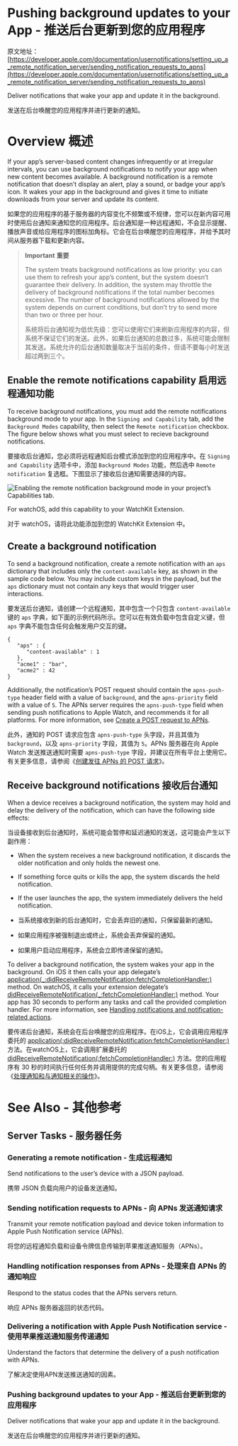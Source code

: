 # Pushing background updates to your App - 推送后台更新到您的应用程序

原文地址：
[https://developer.apple.com/documentation/usernotifications/setting_up_a_remote_notification_server/sending_notification_requests_to_apns](https://developer.apple.com/documentation/usernotifications/setting_up_a_remote_notification_server/sending_notification_requests_to_apns)

Deliver notifications that wake your app and update it in the background.

发送在后台唤醒您的应用程序并进行更新的通知。

# Overview 概述

If your app’s server-based content changes infrequently or at irregular intervals, you can use background notifications to notify your app when new content becomes available. A background notification is a remote notification that doesn’t display an alert, play a sound, or badge your app’s icon. It wakes your app in the background and gives it time to initiate downloads from your server and update its content.

如果您的应用程序的基于服务器的内容变化不频繁或不规律，您可以在新内容可用时使用后台通知来通知您的应用程序。后台通知是一种远程通知，不会显示提醒、播放声音或给应用程序的图标加角标。它会在后台唤醒您的应用程序，并给予其时间从服务器下载和更新内容。

> **Important** **重要**
>
> The system treats background notifications as low priority: you can use them to refresh your app’s content, but the system doesn’t guarantee their delivery. In addition, the system may throttle the delivery of background notifications if the total number becomes excessive. The number of background notifications allowed by the system depends on current conditions, but don’t try to send more than two or three per hour.
> 
> 系统将后台通知视为低优先级：您可以使用它们来刷新应用程序的内容，但系统不保证它们的发送。此外，如果后台通知的总数过多，系统可能会限制其发送。系统允许的后台通知数量取决于当前的条件，但请不要每小时发送超过两到三个。

## Enable the remote notifications capability 启用远程通知功能

To receive background notifications, you must add the remote notifications background mode to your app. In the `Signing and Capability` tab, add the `Background Modes` capability, then select the `Remote notification` checkbox. The figure below shows what you must select to recieve background notifications.

要接收后台通知，您必须将远程通知后台模式添加到您的应用程序中。在 `Signing and Capability` 选项卡中，添加 `Background Modes` 功能，然后选中 `Remote notification` 复选框。下图显示了接收后台通知需要选择的内容。

![Enabling the remote notification background mode in your project’s Capabilities tab.](https://docs-assets.developer.apple.com/published/fc6f19a01f/rendered2x-1689799547.png)

For watchOS, add this capability to your WatchKit Extension.

对于 watchOS，请将此功能添加到您的 WatchKit Extension 中。

## Create a background notification

To send a background notification, create a remote notification with an `aps` dictionary that includes only the `content-available` key, as shown in the sample code below. You may include custom keys in the payload, but the `aps` dictionary must not contain any keys that would trigger user interactions.

要发送后台通知，请创建一个远程通知，其中包含一个只包含 `content-available` 键的 `aps` 字典，如下面的示例代码所示。您可以在有效负载中包含自定义键，但 `aps` 字典不能包含任何会触发用户交互的键。

```
{
   "aps" : {
      "content-available" : 1
   },
   "acme1" : "bar",
   "acme2" : 42
}
```

Additionally, the notification’s POST request should contain the `apns-push-type` header field with a value of `background`, and the `apns-priority` field with a value of `5`. The APNs server requires the `apns-push-type` field when sending push notifications to Apple Watch, and recommends it for all platforms. For more information, see [Create a POST request to APNs](https://developer.apple.com/documentation/usernotifications/setting_up_a_remote_notification_server/sending_notification_requests_to_apns#2947607).

此外，通知的 POST 请求应包含 `apns-push-type` 头字段，并且其值为 `background`，以及 `apns-priority` 字段，其值为 `5`。APNs 服务器在向 Apple Watch 发送推送通知时需要 `apns-push-type` 字段，并建议在所有平台上使用它。有关更多信息，请参阅《[创建发往 APNs 的 POST 请求](https://developer.apple.com/documentation/usernotifications/setting_up_a_remote_notification_server/sending_notification_requests_to_apns#2947607)》。

## Receive background notifications 接收后台通知

When a device receives a background notification, the system may hold and delay the delivery of the notification, which can have the following side effects:

当设备接收到后台通知时，系统可能会暂停和延迟通知的发送，这可能会产生以下副作用：

- When the system receives a new background notification, it discards the older notification and only holds the newest one.
- If something force quits or kills the app, the system discards the held notification.
- If the user launches the app, the system immediately delivers the held notification.

- 当系统接收到新的后台通知时，它会丢弃旧的通知，只保留最新的通知。
- 如果应用程序被强制退出或终止，系统会丢弃保留的通知。
- 如果用户启动应用程序，系统会立即传递保留的通知。

To deliver a background notification, the system wakes your app in the background. On iOS it then calls your app delegate’s [application(_:didReceiveRemoteNotification:fetchCompletionHandler:)](https://developer.apple.com/documentation/uikit/uiapplicationdelegate/1623013-application) method. On watchOS, it calls your extension delegate’s [didReceiveRemoteNotification(_:fetchCompletionHandler:)](https://developer.apple.com/documentation/watchkit/wkextensiondelegate/3152235-didreceiveremotenotification) method. Your app has 30 seconds to perform any tasks and call the provided completion handler. For more information, see [Handling notifications and notification-related actions](https://developer.apple.com/documentation/usernotifications/handling_notifications_and_notification-related_actions).

要传递后台通知，系统会在后台唤醒您的应用程序。在iOS上，它会调用应用程序委托的 [application(:didReceiveRemoteNotification:fetchCompletionHandler:)](https://developer.apple.com/documentation/uikit/uiapplicationdelegate/1623013-application) 方法。在watchOS上，它会调用扩展委托的 [didReceiveRemoteNotification(:fetchCompletionHandler:)](https://developer.apple.com/documentation/watchkit/wkextensiondelegate/3152235-didreceiveremotenotification) 方法。您的应用程序有 30 秒的时间执行任何任务并调用提供的完成句柄。有关更多信息，请参阅《[处理通知和与通知相关的操作](https://developer.apple.com/documentation/usernotifications/handling_notifications_and_notification-related_actions)》。

# See Also - 其他参考

## Server Tasks - 服务器任务

###  Generating a remote notification - 生成远程通知

Send notifications to the user’s device with a JSON payload.

携带 JSON 负载向用户的设备发送通知。

### Sending notification requests to APNs - 向 APNs 发送通知请求

Transmit your remote notification payload and device token information to Apple Push Notification service (APNs).

将您的远程通知负载和设备令牌信息传输到苹果推送通知服务（APNs）。

### Handling notification responses from APNs - 处理来自 APNs 的通知响应

Respond to the status codes that the APNs servers return.

响应 APNs 服务器返回的状态代码。

### Delivering a notification with Apple Push Notification service - 使用苹果推送通知服务传递通知

Understand the factors that determine the delivery of a push notification with APNs.

了解决定使用APN发送推送通知的因素。

### Pushing background updates to your App - 推送后台更新到您的应用程序

Deliver notifications that wake your app and update it in the background.

发送在后台唤醒您的应用程序并进行更新的通知。
